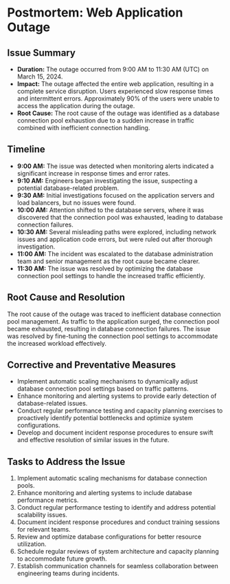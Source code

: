 # Postmortem: Web Application Outage

## Issue Summary

- **Duration:** The outage occurred from 9:00 AM to 11:30 AM (UTC) on March 15, 2024.
- **Impact:** The outage affected the entire web application, resulting in a complete service disruption. Users experienced slow response times and intermittent errors. Approximately 90% of the users were unable to access the application during the outage.
- **Root Cause:** The root cause of the outage was identified as a database connection pool exhaustion due to a sudden increase in traffic combined with inefficient connection handling.

## Timeline

- **9:00 AM:** The issue was detected when monitoring alerts indicated a significant increase in response times and error rates.
- **9:10 AM:** Engineers began investigating the issue, suspecting a potential database-related problem.
- **9:30 AM:** Initial investigations focused on the application servers and load balancers, but no issues were found.
- **10:00 AM:** Attention shifted to the database servers, where it was discovered that the connection pool was exhausted, leading to database connection failures.
- **10:30 AM:** Several misleading paths were explored, including network issues and application code errors, but were ruled out after thorough investigation.
- **11:00 AM:** The incident was escalated to the database administration team and senior management as the root cause became clearer.
- **11:30 AM:** The issue was resolved by optimizing the database connection pool settings to handle the increased traffic efficiently.

## Root Cause and Resolution

The root cause of the outage was traced to inefficient database connection pool management. As traffic to the application surged, the connection pool became exhausted, resulting in database connection failures. The issue was resolved by fine-tuning the connection pool settings to accommodate the increased workload effectively.

## Corrective and Preventative Measures

- Implement automatic scaling mechanisms to dynamically adjust database connection pool settings based on traffic patterns.
- Enhance monitoring and alerting systems to provide early detection of database-related issues.
- Conduct regular performance testing and capacity planning exercises to proactively identify potential bottlenecks and optimize system configurations.
- Develop and document incident response procedures to ensure swift and effective resolution of similar issues in the future.

## Tasks to Address the Issue

1. Implement automatic scaling mechanisms for database connection pools.
2. Enhance monitoring and alerting systems to include database performance metrics.
3. Conduct regular performance testing to identify and address potential scalability issues.
4. Document incident response procedures and conduct training sessions for relevant teams.
5. Review and optimize database configurations for better resource utilization.
6. Schedule regular reviews of system architecture and capacity planning to accommodate future growth.
7. Establish communication channels for seamless collaboration between engineering teams during incidents.

